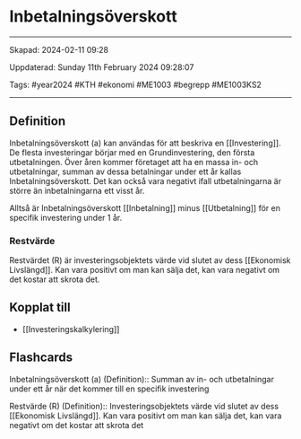 # Inbetalningsöverskott

---

Skapad: 2024-02-11 09:28

Uppdaterad: Sunday 11th February 2024 09:28:07

Tags: #year2024 #KTH #ekonomi #ME1003 #begrepp #ME1003KS2

---

## Definition

Inbetalningsöverskott (a) kan användas för att beskriva en [[Investering]]. De flesta investeringar börjar med en Grundinvestering, den första utbetalningen. Över åren kommer företaget att ha en massa in- och utbetalningar, summan av dessa betalningar under ett år kallas Inbetalningsöverskott. Det kan också vara negativt ifall utbetalningarna är större än inbetalningarna ett visst år.

Alltså är Inbetalningsöverskott [[Inbetalning]] minus [[Utbetalning]] för en specifik investering under 1 år.

### Restvärde

Restvärdet (R) är investeringsobjektets värde vid slutet av dess [[Ekonomisk Livslängd]]. Kan vara positivt om man kan sälja det, kan vara negativt om det kostar att skrota det.

## Kopplat till

- [[Investeringskalkylering]]

## Flashcards

Inbetalningsöverskott (a) (Definition):: Summan av in- och utbetalningar under ett år när det kommer till en specifik investering
<!--SR:!2024-02-17,4,270!2000-01-01,1,250-->

Restvärde (R) (Definition):: Investeringsobjektets värde vid slutet av dess [[Ekonomisk Livslängd]]. Kan vara positivt om man kan sälja det, kan vara negativt om det kostar att skrota det
<!--SR:!2000-01-01,1,250!2024-02-17,4,270-->
